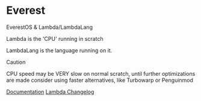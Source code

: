# Everest
EverestOS & Lambda/LambdaLang

Lambda is the 'CPU' running in scratch

LambdaLang is the language running on it.

> [!CAUTION]
> CPU speed may be VERY slow on normal scratch, until further optimizations are made consider using faster alternatives, like Turbowarp or Penguinmod

[Documentation](https://byte-stuff.github.io/Everest)
[Lambda Changelog](LambdaLang/CHANGELOG.md)